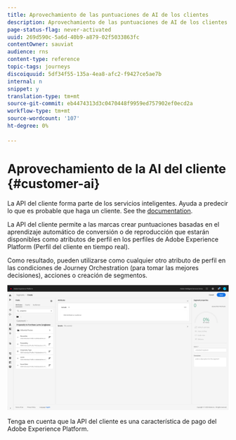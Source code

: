 ```yaml
---
title: Aprovechamiento de las puntuaciones de AI de los clientes
description: Aprovechamiento de las puntuaciones de AI de los clientes
page-status-flag: never-activated
uuid: 269d590c-5a6d-40b9-a879-02f5033863fc
contentOwner: sauviat
audience: rns
content-type: reference
topic-tags: journeys
discoiquuid: 5df34f55-135a-4ea8-afc2-f9427ce5ae7b
internal: n
snippet: y
translation-type: tm+mt
source-git-commit: eb4474313d3c0470448f9959ed757902ef0ecd2a
workflow-type: tm+mt
source-wordcount: '107'
ht-degree: 0%

---
```



# Aprovechamiento de la AI del cliente {#customer-ai}

La API del cliente forma parte de los servicios inteligentes. Ayuda a predecir lo que es probable que haga un cliente. See the [documentation](https://docs.adobe.com/content/help/en/experience-platform/intelligent-services/customer-ai/overview.html).

La API del cliente permite a las marcas crear puntuaciones basadas en el aprendizaje automático de conversión o de reproducción que estarán disponibles como atributos de perfil en los perfiles de Adobe Experience Platform (Perfil del cliente en tiempo real).

Como resultado, pueden utilizarse como cualquier otro atributo de perfil en las condiciones de Journey Orchestration (para tomar las mejores decisiones), acciones o creación de segmentos.

![](../assets/customer-ai.png)

Tenga en cuenta que la API del cliente es una característica de pago del Adobe Experience Platform.



